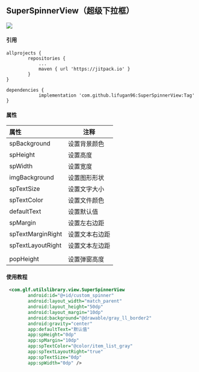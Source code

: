 ## SuperSpinnerView（超级下拉框）
[![](https://jitpack.io/v/lifugan96/SuperSpinnerView.svg)](https://jitpack.io/#lifugan96/SuperSpinnerView)

#### 引用

```
allprojects {
		repositories {
			...
			maven { url 'https://jitpack.io' }
		}
}

dependencies {
	        implementation 'com.github.lifugan96:SuperSpinnerView:Tag'
}
```

#### 属性
| 属性      | 注释   |
| :---------------- | -------------- |
| spBackground      | 设置背景颜色   |
| spHeight          | 设置高度       |
| spWidth           | 设置宽度       |
| imgBackground     | 设置图形形状   |
| spTextSize        | 设置文字大小   |
| spTextColor       | 设置文件颜色   |
| defaultText       | 设置默认值     |
| spMargin          | 设置左右边距   |
| spTextMarginRight | 设置文本右边距 |
| spTextLayoutRight | 设置文本左边距 |
|                   |                |
| popHeight         | 设置弹窗高度   |



#### 使用教程

```xml
 <com.glf.utilslibrary.view.SuperSpinnerView
        android:id="@+id/custom_spinner"
        android:layout_width="match_parent"
        android:layout_height="50dp"
        android:layout_margin="10dp"
        android:background="@drawable/gray_ll_border2"
        android:gravity="center"
        app:defaultText="默认值"
        app:spHeight="0dp"
        app:spMargin="10dp"
        app:spTextColor="@color/item_list_gray"
        app:spTextLayoutRight="true"
        app:spTextSize="0dp"
        app:spWidth="0dp" />
```

